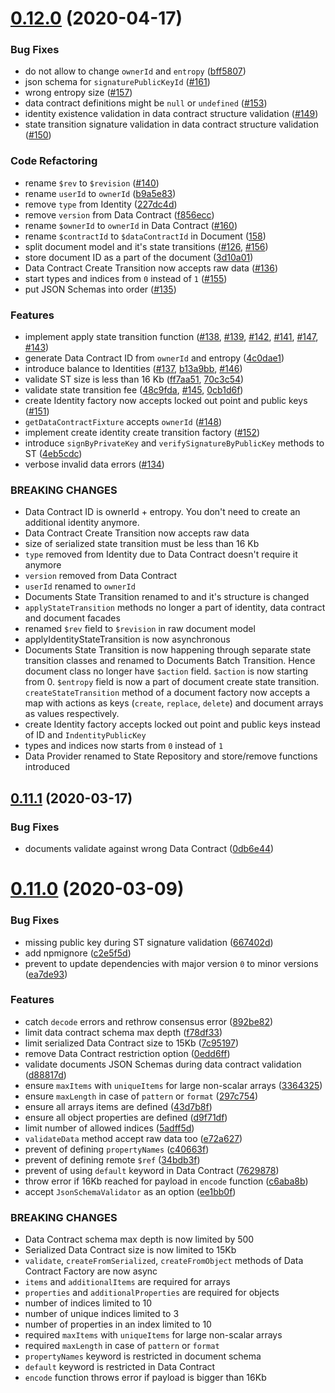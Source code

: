# [0.12.0](https://github.com/dashevo/js-dpp/compare/v0.11.0...v0.12.0) (2020-04-17)

### Bug Fixes

* do not allow to change `ownerId` and `entropy` ([bff5807](https://github.com/dashevo/js-dpp/commit/bff580701322e2100e484989c476d583d26af38a))
* json schema for `signaturePublicKeyId` ([#161](https://github.com/dashevo/js-dpp/issues/161))
* wrong entropy size ([#157](https://github.com/dashevo/js-dpp/issues/157))
* data contract definitions might be `null` or `undefined` ([#153](https://github.com/dashevo/js-dpp/issues/153))
* identity existence validation in data contract structure validation ([#149](https://github.com/dashevo/js-dpp/issues/149))
* state transition signature validation in data contract structure validation ([#150](https://github.com/dashevo/js-dpp/pull/150))

### Code Refactoring

* rename `$rev` to `$revision` ([#140](https://github.com/dashevo/js-dpp/issues/140))
* rename `userId` to `ownerId` ([b9a5e83](https://github.com/dashevo/js-dpp/commit/b9a5e839608f94c964ff791bcbae4cb03a46028d))
* remove `type` from Identity ([227dc4d](https://github.com/dashevo/js-dpp/commit/227dc4d96e72172fd17cc44b46dd3ca0ef3da301))
* remove `version` from Data Contract ([f856ecc](https://github.com/dashevo/js-dpp/commit/f856ecc1b00e8f0962f96a9f84d84bd2322ad374))
* rename `$ownerId` to `ownerId` in Data Contract ([#160](https://github.com/dashevo/js-dpp/pull/160))
* rename `$contractId` to `$dataContractId` in Document ([158](https://github.com/dashevo/js-dpp/pull/158))
* split document model and it's state transitions ([#126](https://github.com/dashevo/js-dpp/issues/126), [#156](https://github.com/dashevo/js-dpp/pull/156))
* store document ID as a part of the document ([3d10a01](https://github.com/dashevo/js-dpp/commit/3d10a01577ca871cbf3fb1c4ea5f39904a27ca33))
* Data Contract Create Transition now accepts raw data ([#136](https://github.com/dashevo/js-dpp/issues/136))
* start types and indices from `0` instead of `1` ([#155](https://github.com/dashevo/js-dpp/pull/155))
* put JSON Schemas into order ([#135](https://github.com/dashevo/js-dpp/pull/135))

### Features

* implement apply state transition function ([#138](https://github.com/dashevo/js-dpp/issues/138), [#139](https://github.com/dashevo/js-dpp/issues/139), [#142](https://github.com/dashevo/js-dpp/issues/142), [#141](https://github.com/dashevo/js-dpp/issues/141), [#147](https://github.com/dashevo/js-dpp/issues/147), [#143](https://github.com/dashevo/js-dpp/issues/143))
* generate Data Contract ID from `ownerId` and entropy ([4c0dae1](https://github.com/dashevo/js-dpp/commit/4c0dae1a248d5a8af92f1023cdeed58377e51aae))
* introduce balance to Identities ([#137](https://github.com/dashevo/js-dpp/issues/137), [b13a9bb](https://github.com/dashevo/js-dpp/commit/b13a9bb2dfb22ea355620e064675a600a3908018), [#146](https://github.com/dashevo/js-dpp/issues/146))
* validate ST size is less than 16 Kb ([ff7aa51](https://github.com/dashevo/js-dpp/commit/ff7aa51dd88d4047637fb69e048a896dd92f3fd0), [70c3c54](https://github.com/dashevo/js-dpp/commit/70c3c541920a5bdc73845ac1ef835d7b21dfa92b))
* validate state transition fee ([48c9fda](https://github.com/dashevo/js-dpp/commit/48c9fda5cf958eb2046c8a5a98e09e78c1e8085f), [#145](https://github.com/dashevo/js-dpp/issues/145), [0cb1d6f](https://github.com/dashevo/js-dpp/commit/0cb1d6f69650e91ed944a11f77aeb6541e5755f4))
* create Identity factory now accepts locked out point and public keys ([#151](https://github.com/dashevo/js-dpp/issues/151))
* `getDataContractFixture` accepts `ownerId` ([#148](https://github.com/dashevo/js-dpp/issues/148))
* implement create identity create transition factory ([#152](https://github.com/dashevo/js-dpp/issues/152))
* introduce `signByPrivateKey` and `verifySignatureByPublicKey` methods to ST ([4eb5cdc](https://github.com/dashevo/js-dpp/commit/4eb5cdc408df8fe95294f668743c75da17ac0083))
* verbose invalid data errors ([#134](https://github.com/dashevo/js-dpp/pull/134))

### BREAKING CHANGES

* Data Contract ID is ownerId + entropy. You don't need to create an additional identity anymore.
* Data Contract Create Transition now accepts raw data
* size of serialized state transition must be less than 16 Kb
* `type` removed from Identity due to Data Contract doesn't require it anymore
* `version` removed from Data Contract
* `userId` renamed to `ownerId`
* Documents State Transition renamed to and it's structure is changed
* `applyStateTransition` methods no longer a part of identity, data contract and document facades
* renamed `$rev` field to `$revision` in raw document model
* applyIdentityStateTransition is now asynchronous
* Documents State Transition is now happening through separate state transition classes and renamed to Documents Batch Transition. Hence document class no longer have `$action` field. `$action` is now starting from 0. `$entropy` field is now a part of document create state transition. `createStateTransition` method of a document factory now accepts a map with actions as keys (`create`, `replace`, `delete`) and document arrays as values respectively.
* create Identity factory accepts locked out point and public keys instead of ID and `IndentityPublicKey`
* types and indices now starts from `0` instead of `1`
* Data Provider renamed to State Repository and store/remove functions introduced


## [0.11.1](https://github.com/dashevo/js-dpp/compare/v0.11.0...v0.11.1) (2020-03-17)

### Bug Fixes

* documents validate against wrong Data Contract ([0db6e44](https://github.com/dashevo/js-dpp/commit/0db6e44cfa8309d46bb42b5a0174574604861b2b))


# [0.11.0](https://github.com/dashevo/js-dpp/compare/v0.10.0...v0.11.0) (2020-03-09)

### Bug Fixes

* missing public key during ST signature validation ([667402d](https://github.com/dashevo/js-dpp/commit/667402dd659d50d7c2d9da5c61c32f2964a4c8b8))
* add npmignore ([c2e5f5d](https://github.com/dashevo/js-dpp/commit/c2e5f5d5b6c891b3280d02da659fb8eda613a43c))
* prevent to update dependencies with major version `0` to minor versions ([ea7de93](https://github.com/dashevo/js-dpp/commit/ea7de9379a38b856f4a7b779786986afacd75b0d))

### Features

* catch `decode` errors and rethrow consensus error ([892be82](https://github.com/dashevo/js-dpp/commit/892be823d44ff6edab82d89fa8e54b88f6b63534))
* limit data contract schema max depth ([f78df33](https://github.com/dashevo/js-dpp/commit/f78df334cf2f3e54744bcafdbbadeae54a5c980b))
* limit serialized Data Contract size to 15Kb ([7c95197](https://github.com/dashevo/js-dpp/commit/7c9519733cd05ef2c0b8d388a5135f54371f1054))
* remove Data Contract restriction option ([0edd6ff](https://github.com/dashevo/js-dpp/commit/0edd6ff85e2fe077f3c1c05c5fb8299417e1123e))
* validate documents JSON Schemas during data contract validation ([d88817d](https://github.com/dashevo/js-dpp/commit/d88817d5b7438168d225b6cec36377dac3e30284))
* ensure `maxItems` with `uniqueItems` for large non-scalar arrays ([3364325](https://github.com/dashevo/js-dpp/commit/3364325d23aaf72f37f2fdc663b29e8332d98f0e))
* ensure `maxLength` in case of `pattern` or `format` ([297c754](https://github.com/dashevo/js-dpp/commit/297c7543bfbe6723f92d83c50facb75ac4bfa00c))
* ensure all arrays items are defined ([43d7b8f](https://github.com/dashevo/js-dpp/commit/43d7b8f20886ec2c9f1bd6d16d6760d84a18c7c9))
* ensure all object properties are defined ([d9f71df](https://github.com/dashevo/js-dpp/commit/d9f71df99618719201ebfb0a3267bda1ed5b77c4))
* limit number of allowed indices ([5adff5d](https://github.com/dashevo/js-dpp/commit/5adff5d917c6e5bc11ee337ddb9f1775e8afc7d9))
* `validateData` method accept raw data too ([e72a627](https://github.com/dashevo/js-dpp/commit/e72a6274a26002ddd88c08c15dc89b8c8f94564d))
* prevent of defining `propertyNames` ([c40663f](https://github.com/dashevo/js-dpp/commit/c40663fc9c5db35a00c33ff43b24e2719ee84ee9))
* prevent of defining remote `$ref` ([34bdb3f](https://github.com/dashevo/js-dpp/commit/34bdb3f9c78cd1f2d01264752a9fb712ca313de8))
* prevent of using `default` keyword in Data Contract ([7629878](https://github.com/dashevo/js-dpp/commit/762987887112a89d4a153167e89a7ec97429994f))
* throw error if 16Kb reached for payload in `encode` function ([c6aba8b](https://github.com/dashevo/js-dpp/commit/c6aba8bf38c4a0f8c6dd955624eab6bf07a20a9c))
* accept `JsonSchemaValidator` as an option ([ee1bb0f](https://github.com/dashevo/js-dpp/commit/ee1bb0f180c8a3550da1f63c7a0200dac19f3966))


### BREAKING CHANGES

* Data Contract schema max depth is now limited by 500
* Serialized Data Contract size is now limited to 15Kb
* `validate`, `createFromSerialized`, `createFromObject` methods of Data Contract Factory are now async
* `items` and `additionalItems` are required for arrays
* `properties` and `additionalProperties` are required for objects
* number of indices limited to 10
* number of unique indices limited to 3
* number of properties in an index limited to 10
* required `maxItems` with `uniqueItems` for large non-scalar arrays
* required `maxLength` in case of `pattern` or `format`
* `propertyNames` keyword is restricted in document schema
* `default` keyword is restricted in Data Contract
* `encode` function throws error if payload is bigger than 16Kb
